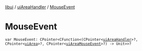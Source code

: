 [libui](../README.md) / [uiAreaHandler](README.md) / [MouseEvent](-mouse-event.md)

# MouseEvent

`var MouseEvent: CPointer<CFunction<(CPointer<`[`uiAreaHandler`](README.md)`>?, CPointer<`[`uiArea`](../ui-area.md)`>?, CPointer<`[`uiAreaMouseEvent`](../ui-area-mouse-event/README.md)`>?) -> Unit>>?`
